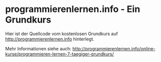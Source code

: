 programmierenlernen.info - Ein Grundkurs
========================================

Hier ist der Quellcode vom kostenlosen Grundkurs auf http://programmierenlernen.info hinterlegt. 

Mehr Informationen siehe auch: http://programmierenlernen.info/online-kurse/programmieren-lernen-7-taegiger-grundkurs/
